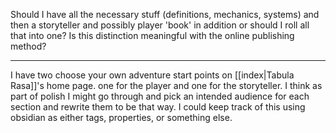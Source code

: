 Should I have all the necessary stuff (definitions, mechanics, systems) and then a storyteller and possibly player 'book' in addition or should I roll all that into one? Is this distinction meaningful with the online publishing method?

---

I have two choose your own adventure start points on [[index|Tabula Rasa]]'s home page. one for the player and one for the storyteller. I think as part of polish I might go through and pick an intended audience for each section and rewrite them to be that way. I could keep track of this using obsidian as either tags, properties, or something else.